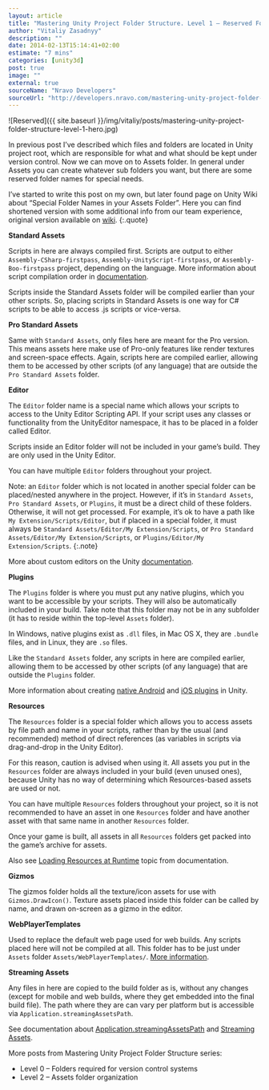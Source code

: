 ```yaml
---
layout: article
title: "Mastering Unity Project Folder Structure. Level 1 – Reserved Folders"
author: "Vitaliy Zasadnyy"
description: ""
date: 2014-02-13T15:14:41+02:00
estimate: "7 mins"
categories: [unity3d]
post: true
image: ""
external: true
sourceName: "Nravo Developers"
sourceUrl: "http://developers.nravo.com/mastering-unity-project-folder-structure-level-1-reserved-folders"
---
```


![Reserved]({{ site.baseurl }}/img/vitaliy/posts/mastering-unity-project-folder-structure-level-1-hero.jpg)

In previous post I’ve described which files and folders are located in Unity project root, which are responsible for what and what should be kept under version control. Now we can move on to Assets folder. In general under Assets you can create whatever sub folders you want, but there are some reserved folder names for special needs.
 
I’ve started to write this post on my own, but later found page on Unity Wiki about “Special Folder Names in your Assets Folder”. Here you can find shortened version with some additional info from our team experience, original version available on [wiki](http://wiki.unity3d.com/index.php/Special_Folder_Names_in_your_Assets_Folder).
{:.quote}
 

**Standard Assets**

Scripts in here are always compiled first. Scripts are output to either `Assembly-CSharp-firstpass`, `Assembly-UnityScript-firstpass`, or `Assembly-Boo-firstpass` project, depending on the language. More information about script compilation order in [documentation](http://docs.unity3d.com/Documentation/Manual/ScriptCompileOrderFolders.html).
 
Scripts inside the Standard Assets folder will be compiled earlier than your other scripts. So, placing scripts in Standard Assets is one way for C# scripts to be able to access .js scripts or vice-versa.
 
 
**Pro Standard Assets**

Same with `Standard Assets`, only files here are meant for the Pro version. This means assets here make use of Pro-only features like render textures and screen-space effects. Again, scripts here are compiled earlier, allowing them to be accessed by other scripts (of any language) that are outside the `Pro Standard Assets` folder.
 

**Editor**

The `Editor` folder name is a special name which allows your scripts to access to the Unity Editor Scripting API. If your script uses any classes or functionality from the UnityEditor namespace, it has to be placed in a folder called Editor.
 
Scripts inside an Editor folder will not be included in your game’s build. They are only used in the Unity Editor.
 
You can have multiple `Editor` folders throughout your project.


Note: an `Editor` folder which is not located in another special folder can be placed/nested anywhere in the project. However, if it’s in `Standard Assets`, `Pro Standard Assets`, or `Plugins`, it must be a direct child of these folders. Otherwise, it will not get processed. For example, it’s ok to have a path like `My Extension/Scripts/Editor`, but if placed in a special folder, it must always be `Standard Assets/Editor/My Extension/Scripts`, or `Pro Standard Assets/Editor/My Extension/Scripts`, or `Plugins/Editor/My Extension/Scripts`.
{:.note}

More about custom editors on the Unity [documentation](http://docs.unity3d.com/Documentation/Components/ExtendingTheEditor.html).
 

**Plugins**

The `Plugins` folder is where you must put any native plugins, which you want to be accessible by your scripts. They will also be automatically included in your build. Take note that this folder may not be in any subfolder (it has to reside within the top-level `Assets` folder).
 
In Windows, native plugins exist as `.dll` files, in Mac OS X, they are `.bundle` files, and in Linux, they are `.so` files.
 
Like the `Standard Assets` folder, any scripts in here are compiled earlier, allowing them to be accessed by other scripts (of any language) that are outside the `Plugins` folder.
 
More information about creating [native Android](http://docs.unity3d.com/Documentation/Manual/PluginsForAndroid.html) and [iOS plugins](http://docs.unity3d.com/Documentation/Manual/PluginsForIOS.html) in Unity.
 

**Resources**

The `Resources` folder is a special folder which allows you to access assets by file path and name in your scripts, rather than by the usual (and recommended) method of direct references (as variables in scripts via drag-and-drop in the Unity Editor).
 
For this reason, caution is advised when using it. All assets you put in the `Resources` folder are always included in your build (even unused ones), because Unity has no way of determining which Resources-based assets are used or not.
 
You can have multiple `Resources` folders throughout your project, so it is not recommended to have an asset in one `Resources` folder and have another asset with that same name in another `Resources` folder.
 
Once your game is built, all assets in all `Resources` folders get packed into the game’s archive for assets.
 
Also see [Loading Resources at Runtime](http://docs.unity3d.com/Documentation/Manual/LoadingResourcesatRuntime.html) topic from documentation.
 

**Gizmos**

The gizmos folder holds all the texture/icon assets for use with `Gizmos.DrawIcon()`. Texture assets placed inside this folder can be called by name, and drawn on-screen as a gizmo in the editor.
 

**WebPlayerTemplates**

Used to replace the default web page used for web builds. Any scripts placed here will not be compiled at all. This folder has to be just under `Assets` folder `Assets/WebPlayerTemplates/`. [More information](http://docs.unity3d.com/Documentation/Manual/UsingWebPlayertemplates.html).
 

**Streaming Assets**

Any files in here are copied to the build folder as is, without any changes (except for mobile and web builds, where they get embedded into the final build file). The path where they are can vary per platform but is accessible via `Application.streamingAssetsPath`.
 
See documentation about [Application.streamingAssetsPath](http://docs.unity3d.com/Documentation/ScriptReference/Application-streamingAssetsPath.html) and [Streaming Assets](http://docs.unity3d.com/Documentation/Manual/StreamingAssets.html).
 
 
More posts from Mastering Unity Project Folder Structure series:

- Level 0 – Folders required for version control systems
- Level 2 – Assets folder organization
